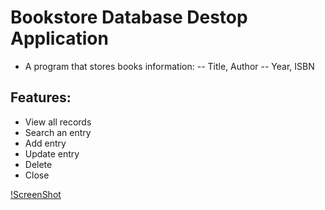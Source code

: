 # Bookstore Database Destop Application
- A program that stores books information:
-- Title, Author
-- Year, ISBN

## Features:
- View all records
- Search an entry
- Add entry
- Update entry
- Delete
- Close


[!ScreenShot](https://github.com/Kirapan/python-app5-BookStore-Desktop-Application/blob/master/bookstore.png)